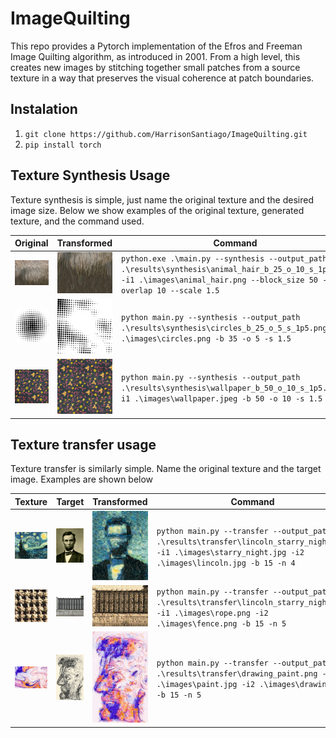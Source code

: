 # ImageQuilting

This repo provides a Pytorch implementation of the Efros and Freeman Image Quilting algorithm, as introduced in 2001. From a high level, this creates new images by stitching together small patches from a source texture in a way that preserves the visual coherence at patch boundaries.  

## Instalation
1) `git clone https://github.com/HarrisonSantiago/ImageQuilting.git`
2) `pip install torch`

## Texture Synthesis Usage

Texture synthesis is simple, just name the original texture and the desired image size. Below we show examples of the original texture, generated texture, and the command used. 


| Original | Transformed | Command |
|----------|-------------|---------|
| ![Original Image](./images/animal_hair.png) | ![Transformed Image](./results/synthesis/animal_hair_b_25_o_10_s_1p5.png) | `python.exe .\main.py --synthesis --output_path .\results\synthesis\animal_hair_b_25_o_10_s_1p5.png -i1 .\images\animal_hair.png --block_size 50 --overlap 10 --scale 1.5` |
| ![Original Image](./images/circles.png) | ![Transformed Image](./results/synthesis/circles_b_25_o_10_s_1p5.png) | `python main.py --synthesis --output_path .\results\synthesis\circles_b_25_o_5_s_1p5.png -i1 .\images\circles.png -b 35 -o 5 -s 1.5` | 
| ![Original Image](./images/wallpaper.jpeg) | ![Transformed Image](./results/synthesis/wallpaper_b_50_o_10_s_1p5.png) | `python main.py --synthesis --output_path .\results\synthesis\wallpaper_b_50_o_10_s_1p5.png -i1 .\images\wallpaper.jpeg -b 50 -o 10 -s 1.5` | 





## Texture transfer usage

Texture transfer is similarly simple. Name the original texture and the target image. Examples are shown below


| Texture | Target | Transformed | Command |
|----------|-------------|-------------|---------|
| ![Original Image](./images/starry_night.jpg) | ![Target Image](./images/lincoln.jpg) | ![Transformed Image](results/transfer/lincoln_starry_night.png) | `python main.py --transfer --output_path .\results\transfer\lincoln_starry_night.png -i1 .\images\starry_night.jpg -i2 .\images\lincoln.jpg -b 15 -n 4` |
| ![Original Image](./images/rope.png) | ![Target Image](./images/fence.png) | ![Transformed Image](./results/transfer/fence_rope.png) | `python main.py --transfer --output_path .\results\transfer\lincoln_starry_night.png -i1 .\images\rope.png -i2 .\images\fence.png -b 15 -n 5 ` |
| ![Original Image](./images/paint.jpg) | ![Target Image](./images/drawing.png) | ![Transformed Image](./results/transfer/drawing_paint.png) | `python main.py --transfer --output_path .\results\transfer\drawing_paint.png -i1 .\images\paint.jpg -i2 .\images\drawing.png -b 15 -n 5   ` |